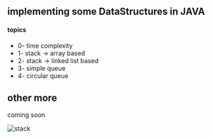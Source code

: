 ## implementing some DataStructures in JAVA
#### topics

- 0- time complexity
- 1- stack -> array based
- 2- stack -> linked list based
- 3- simple queue 
- 4- circular queue 
## other more

coming soon


![stack](https://i.imgur.com/PhF554i.png)
